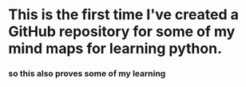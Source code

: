 # This is the first time I've created a GitHub repository for some of my mind maps for learning python.

### so this also proves some of my learning ###
